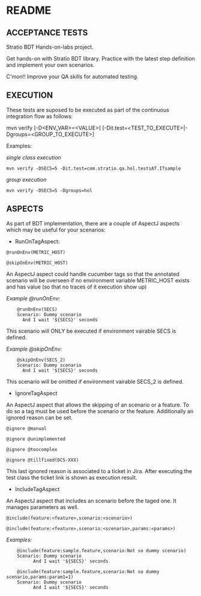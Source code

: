 # README

## ACCEPTANCE TESTS

Stratio BDT Hands-on-labs project.

Get hands-on with Stratio BDT library. Practice with the latest step definition and implement your own scenarios.

C'mon!! Improve your QA skills for automated testing.


## EXECUTION

These tests are suposed to be executed as part of the continuous integration flow as follows:

mvn verify [-D\<ENV_VAR>=\<VALUE>] [-Dit.test=\<TEST_TO_EXECUTE>|-Dgroups=\<GROUP_TO_EXECUTE>]

Examples:

_single class execution_

```mvn verify -DSECS=5 -Dit.test=com.stratio.qa.hol.testsAT.ITsample```

_group execution_

```mvn verify -DSECS=5 -Dgroups=hol```

## ASPECTS

As part of BDT implementation, there are a couple of AspectJ aspects which may be useful for your scenarios:

- RunOnTagAspect:

```@runOnEnv(METRIC_HOST)```

```@skipOnEnv(METRIC_HOST)```

An AspectJ aspect could handle cucumber tags so that the annotated scenario will be overseen if no environment variable METRIC_HOST exists and has value (so that no traces of it execution show up)

_Example @runOnEnv:_

```
    @runOnEnv(SECS)
	Scenario: Dummy scenario
      And I wait '${SECS}' seconds
```

This scenario will ONLY be executed if environment vairable SECS is defined.


_Example @skipOnEnv:_

```
    @skipOnEnv(SECS_2)
	Scenario: Dummy scenario
      And I wait '${SECS}' seconds
```

This scenario will be omitted if environment vairable SECS_2 is defined.

- IgnoreTagAspect

An AspectJ aspect that allows the skipping of an scenario or a feature. To do so a tag must be used before the scenario or the feature. Additionally an ignored reason can be set.

```@ignore @manual```

```@ignore @unimplemented```

```@ignore @toocomplex```

```@ignore @tillfixed(DCS-XXX)```

This last ignored reason is associated to a ticket in Jira. After executing the test class the ticket link is shown as execution result.

- IncludeTagAspect

An AspectJ aspect that includes an scenario before the taged one. It manages parameters as well.

```@include(feature:<feature>,scenario:<scenario>)```

```@include(feature:<feature>,scenario:<scenario>,params:<params>)```


_Examples:_

```
    @include(feature:sample.feature,scenario:Not so dummy scenario)
    Scenario: Dummy scenario
          And I wait '${SECS}' seconds
```


```
    @include(feature:sample.feature,scenario:Not so dummy scenario,params:param1=1)
    Scenario: Dummy scenario
          And I wait '${SECS}' seconds
```